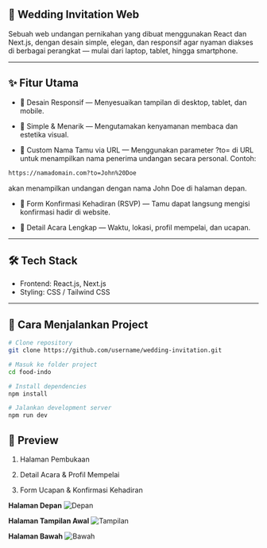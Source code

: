 ## 💌 Wedding Invitation Web
Sebuah web undangan pernikahan yang dibuat menggunakan React dan Next.js, dengan desain simple, elegan, dan responsif agar nyaman diakses di berbagai perangkat — mulai dari laptop, tablet, hingga smartphone.

---

## ✨ Fitur Utama
- 🎯 Desain Responsif — Menyesuaikan tampilan di desktop, tablet, dan mobile.

- 🎨 Simple & Menarik — Mengutamakan kenyamanan membaca dan estetika visual.

- 💌 Custom Nama Tamu via URL — Menggunakan parameter ?to= di URL untuk menampilkan nama penerima undangan secara personal.
Contoh:
```bash
https://namadomain.com?to=John%20Doe
```
akan menampilkan undangan dengan nama John Doe di halaman depan.

- 📝 Form Konfirmasi Kehadiran (RSVP) — Tamu dapat langsung mengisi konfirmasi hadir di website.

- 📅 Detail Acara Lengkap — Waktu, lokasi, profil mempelai, dan ucapan.

---

## 🛠️ Tech Stack
- Frontend: React.js, Next.js
- Styling: CSS / Tailwind CSS

---
## 🚀 Cara Menjalankan Project
```bash
# Clone repository
git clone https://github.com/username/wedding-invitation.git

# Masuk ke folder project
cd food-indo

# Install dependencies
npm install

# Jalankan development server
npm run dev
```

## 📸 Preview
1. Halaman Pembukaan

2. Detail Acara & Profil Mempelai

3. Form Ucapan & Konfirmasi Kehadiran

**Halaman Depan**
![Depan](./wedding-invitation/public/Pembukaan.PNG)

**Halaman Tampilan Awal**
![Tampilan](./wedding-invitation/public/Tampilan.PNG)

**Halaman Bawah**
![Bawah](./wedding-invitation/public/Bawah.PNG)
